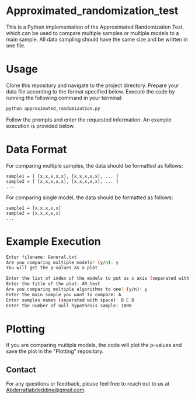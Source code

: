 # Approximated_randomization_test

This is a Python implementation of the Approximated Randomization Test, which can be used to compare multiple samples or multiple models to a main sample. All data sampling should have the same size and be written in one file.

# Usage
Clone this repository and navigate to the project directory.
Prepare your data file according to the format specified below.
Execute the code by running the following command in your terminal:
```bash
python approximated_randomization.py
```
Follow the prompts and enter the requested information. An example execution is provided below.
# Data Format
For comparing multiple samples, the data should be formatted as follows:

```
sample1 = [ [x,x,x,x,x], [x,x,x,x,x], ... ]
sample2 = [ [x,x,x,x,x], [x,x,x,x,x], ... ]
...
```
For comparing single model, the data should be formatted as follows:

```
sample1 = [x,x,x,x,x]
sample2 = [x,x,x,x,x]
...
```

# Example Execution

```bash
Enter filename: General.txt
Are you comparing multiple models? (y/n): y
You will get the p-values as a plot

Enter the list of index of the models to put as x axis (separated with space): 1 2 3 4 5
Enter the title of the plot: AR_test
Are you comparing multiple algorithms to one? (y/n): y
Enter the main sample you want to compare: A
Enter samples names (separated with space): B C D
Enter the number of null hypothesis sample: 1000
```
# Plotting
If you are comparing multiple models, the code will plot the p-values and save the plot in the "Plotting" repository.
## Contact
For any questions or feedback, please feel free to reach out to us at Abderrafiabdeddine@gmail.com.
